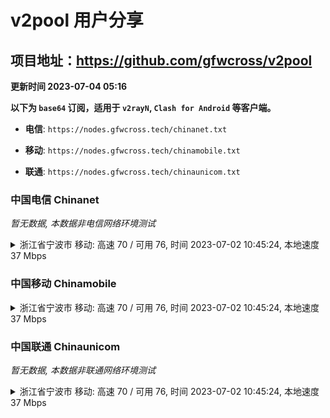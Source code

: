 # v2pool 用户分享
## 项目地址：<https://github.com/gfwcross/v2pool>
**更新时间 2023-07-04 05:16**


**以下为 `base64` 订阅，适用于 `v2rayN`, `Clash for Android` 等客户端。**

- **电信**: `https://nodes.gfwcross.tech/chinanet.txt`

- **移动**: `https://nodes.gfwcross.tech/chinamobile.txt`

- **联通**: `https://nodes.gfwcross.tech/chinaunicom.txt`


### 中国电信 Chinanet
<i>暂无数据, 本数据非电信网络环境测试</i>
<details><summary>浙江省宁波市 移动: 高速 70 / 可用 76, 时间 2023-07-02 10:45:24, 本地速度 37 Mbps</summary><p>可用节点订阅：https://transfer.sh/4sBlqg5715/running.txt<br>高速节点订阅：https://transfer.sh/Y3pNMj4vAg/good.txt<br>低延迟节点订阅：https://transfer.sh/vrKx3kjtFv/low_delay.txt</p></details>
<p></p>

### 中国移动 Chinamobile
<details><summary>浙江省宁波市 移动: 高速 70 / 可用 76, 时间 2023-07-02 10:45:24, 本地速度 37 Mbps</summary><p>可用节点订阅：https://transfer.sh/4sBlqg5715/running.txt<br>高速节点订阅：https://transfer.sh/Y3pNMj4vAg/good.txt<br>低延迟节点订阅：https://transfer.sh/vrKx3kjtFv/low_delay.txt</p></details>
<p></p>

### 中国联通 Chinaunicom
<i>暂无数据, 本数据非联通网络环境测试</i>
<details><summary>浙江省宁波市 移动: 高速 70 / 可用 76, 时间 2023-07-02 10:45:24, 本地速度 37 Mbps</summary><p>可用节点订阅：https://transfer.sh/4sBlqg5715/running.txt<br>高速节点订阅：https://transfer.sh/Y3pNMj4vAg/good.txt<br>低延迟节点订阅：https://transfer.sh/vrKx3kjtFv/low_delay.txt</p></details>
<p></p>